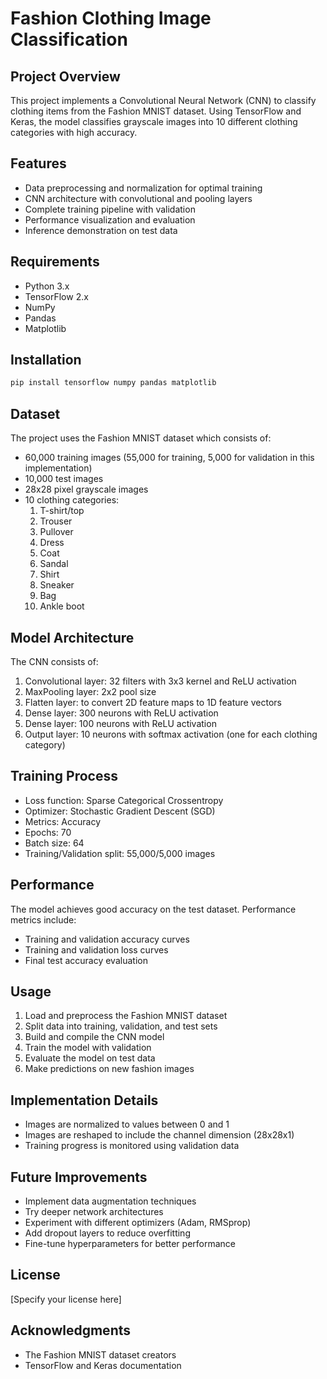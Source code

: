 # Fashion Clothing Image Classification

## Project Overview
This project implements a Convolutional Neural Network (CNN) to classify clothing items from the Fashion MNIST dataset. Using TensorFlow and Keras, the model classifies grayscale images into 10 different clothing categories with high accuracy.

## Features
- Data preprocessing and normalization for optimal training
- CNN architecture with convolutional and pooling layers
- Complete training pipeline with validation
- Performance visualization and evaluation
- Inference demonstration on test data

## Requirements
- Python 3.x
- TensorFlow 2.x
- NumPy
- Pandas
- Matplotlib

## Installation
```bash
pip install tensorflow numpy pandas matplotlib
```

## Dataset
The project uses the Fashion MNIST dataset which consists of:
- 60,000 training images (55,000 for training, 5,000 for validation in this implementation)
- 10,000 test images
- 28x28 pixel grayscale images
- 10 clothing categories:
  1. T-shirt/top
  2. Trouser
  3. Pullover
  4. Dress
  5. Coat
  6. Sandal
  7. Shirt
  8. Sneaker
  9. Bag
  10. Ankle boot

## Model Architecture
The CNN consists of:
1. Convolutional layer: 32 filters with 3x3 kernel and ReLU activation
2. MaxPooling layer: 2x2 pool size
3. Flatten layer: to convert 2D feature maps to 1D feature vectors
4. Dense layer: 300 neurons with ReLU activation
5. Dense layer: 100 neurons with ReLU activation
6. Output layer: 10 neurons with softmax activation (one for each clothing category)

## Training Process
- Loss function: Sparse Categorical Crossentropy
- Optimizer: Stochastic Gradient Descent (SGD)
- Metrics: Accuracy
- Epochs: 70
- Batch size: 64
- Training/Validation split: 55,000/5,000 images

## Performance
The model achieves good accuracy on the test dataset. Performance metrics include:
- Training and validation accuracy curves
- Training and validation loss curves
- Final test accuracy evaluation

## Usage
1. Load and preprocess the Fashion MNIST dataset
2. Split data into training, validation, and test sets
3. Build and compile the CNN model
4. Train the model with validation
5. Evaluate the model on test data
6. Make predictions on new fashion images

## Implementation Details
- Images are normalized to values between 0 and 1
- Images are reshaped to include the channel dimension (28x28x1)
- Training progress is monitored using validation data

## Future Improvements
- Implement data augmentation techniques
- Try deeper network architectures
- Experiment with different optimizers (Adam, RMSprop)
- Add dropout layers to reduce overfitting
- Fine-tune hyperparameters for better performance

## License
[Specify your license here]

## Acknowledgments
- The Fashion MNIST dataset creators
- TensorFlow and Keras documentation
